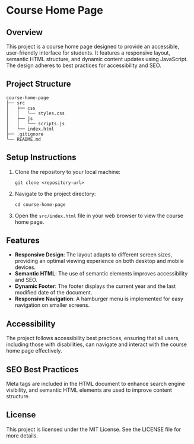 # Course Home Page

## Overview
This project is a course home page designed to provide an accessible, user-friendly interface for students. It features a responsive layout, semantic HTML structure, and dynamic content updates using JavaScript. The design adheres to best practices for accessibility and SEO.

## Project Structure
```
course-home-page
├── src
│   ├── css
│   │   └── styles.css
│   ├── js
│   │   └── scripts.js
│   └── index.html
├── .gitignore
└── README.md
```

## Setup Instructions
1. Clone the repository to your local machine:
   ```
   git clone <repository-url>
   ```
2. Navigate to the project directory:
   ```
   cd course-home-page
   ```
3. Open the `src/index.html` file in your web browser to view the course home page.

## Features
- **Responsive Design**: The layout adapts to different screen sizes, providing an optimal viewing experience on both desktop and mobile devices.
- **Semantic HTML**: The use of semantic elements improves accessibility and SEO.
- **Dynamic Footer**: The footer displays the current year and the last modified date of the document.
- **Responsive Navigation**: A hamburger menu is implemented for easy navigation on smaller screens.

## Accessibility
The project follows accessibility best practices, ensuring that all users, including those with disabilities, can navigate and interact with the course home page effectively.

## SEO Best Practices
Meta tags are included in the HTML document to enhance search engine visibility, and semantic HTML elements are used to improve content structure.

## License
This project is licensed under the MIT License. See the LICENSE file for more details.